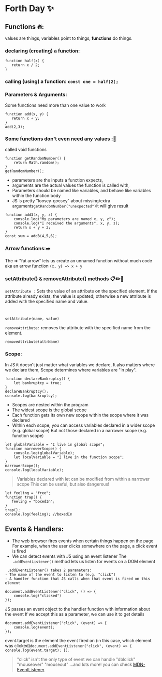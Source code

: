 # Forth Day ✨

## Functions 🔥:
 values are things, variables point to things, **functions** do things.

 ### declaring (creating) a function:
 ```
function half(x) {
    return x / 2;
}
```
### calling (using) a function: `const one = half(2);`
 ### Parameters & Arguments:
 Some functions need more than one value to work
 ```
function add(x, y) {
    return x + y;
}
add(2,3);
```
### Some functions don't even need any values :📌
called void functions
```
function getRandomNumber() {
    return Math.random();
}
getRandomNumber();
```
- parameters are the inputs a function expects,
- arguments are the actual values the function is called with,
- Parameters should be named like variables, and behave like variables within the function body
- JS is pretty "loosey-goosey" about missing/extra arguments`getRandomNumber("unexpected")`it will give result
```
function add3(x, y, z) {
    console.log("My parameters are named x, y, z");
    console.log("I received the arguments", x, y, z);
    return x + y + z;
}
const sum = add3(4,5,6);
```
### Arrow functions:➡️
The => "fat arrow" lets us create an unnamed function without much code aka an arrow function `(x, y) => x + y`

### setAttribute() & removeAttribute() methods 📋✏️📌
`setAttribute :` Sets the value of an attribute on the specified element. If the attribute already exists, the value is updated; otherwise a new attribute is added with the specified name and value.

```


setAttribute(name, value)
```
 `removeAttribute:` removes the attribute with the specified name from the element.
 ```
removeAttribute(attrName)
```

### Scope:
In JS it doesn't just matter what variables we declare, It also matters where we declare them, Scope determines where variables are "in play".

```
function declareBankruptcy() {
    let bankruptcy = true;
}
declareBankruptcy();
console.log(bankruptcy);
```

- Scopes are nested within the program
- The widest scope is the global scope
- Each function gets its own new scope within the scope where it was declared
- Within each scope, you can access variables declared in a wider scope (e.g. global scope)
   But not those declared in a narrower scope (e.g. function scope)
```
let globalVariable = "I live in global scope"; 
function narrowerScope() {
    console.log(globalVariable);
    let localVariable = "I live in the function scope";
}
narrowerScope();
console.log(localVariable);
```
> Variables declared with let can be modified from within a narrower scope
> This can be useful, but also dangerous!
 ```
 let feeling = "free";
function trap() {
    feeling = "boxedIn";
}
trap();
console.log(feeling); //boxedIn
 ```

## Events & Handlers:
- The web browser fires events when certain things happen on the page
For example, when the user clicks somewhere on the page, a click event is fired
- We can detect events with JS using an event listener
The `.addEventListener()` method lets us listen for events on a DOM element

```
 .addEventListener() takes 2 parameters:
- The name of the event to listen to (e.g. "click")
- A handler function that JS calls when that event is fired on this element

document.addEventListener("click", () => {
    console.log("clicked")
});
```
JS passes an event object to the handler function with information about the event
If we accept this as a parameter, we can use it to get details
```
document.addEventListener("click", (event) => {
    console.log(event);
});
```
event.target is the element the event fired on
(in this case, which element was clicked)`document.addEventListener("click", (event) => {
    console.log(event.target);
});`

> "click" isn't the only type of event we can handle
> "dblclick"
> "mouseover"
> "mouseout"
> ...and lots more! you can check [MDN-EventListener](https://developer.mozilla.org/en-US/docs/Web/API/EventTarget/addEventListener)


